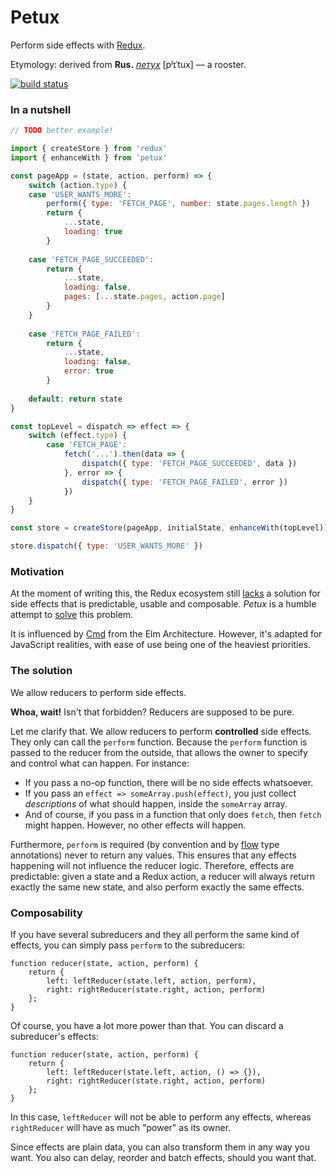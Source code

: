 # Petux

Perform side effects with [Redux](https://github.com/reactjs/redux).

Etymology: derived from **Rus.** [*петух*](https://en.wiktionary.org/wiki/%D0%BF%D0%B5%D1%82%D1%83%D1%85) [pʲɪˈtux] — a rooster.

[![build status](https://img.shields.io/travis/tempname11/petux/master.svg?style=flat-square)](https://travis-ci.org/tempname11/petux)

### In a nutshell

```javascript
// TODO better example!

import { createStore } from 'redux'
import { enhanceWith } from 'petux'

const pageApp = (state, action, perform) => {
	switch (action.type) {
	case 'USER_WANTS_MORE':
		perform({ type: 'FETCH_PAGE', number: state.pages.length })
		return {
			...state,
			loading: true
		}
		
	case 'FETCH_PAGE_SUCCEEDED':
		return {
			...state,
			loading: false,
			pages: [...state.pages, action.page]
		}
	}
	
	case 'FETCH_PAGE_FAILED':
		return {
			...state,
			loading: false,
			error: true
		}
	
	default: return state 
}

const topLevel = dispatch => effect => {
	switch (effect.type) {
		case 'FETCH_PAGE':
			fetch('...').then(data => {
				dispatch({ type: 'FETCH_PAGE_SUCCEEDED', data })
			}, error => {
				dispatch({ type: 'FETCH_PAGE_FAILED', error })
			})
	}
}

const store = createStore(pageApp, initialState, enhanceWith(topLevel));

store.dispatch({ type: 'USER_WANTS_MORE' })
```

### Motivation

At the moment of writing this, the Redux ecosystem still [lacks](https://github.com/reactjs/redux/issues/1528) a solution for side effects that is predictable, usable and composable. *Petux* is a humble attempt to [solve](http://xkcd.com/927/) this problem.

It is influenced by [Cmd](https://www.elm-tutorial.org/en/03-subs-cmds/02-commands.html) from the Elm Architecture. However, it's adapted for JavaScript realities, with ease of use being one of the heaviest priorities.

### The solution

We allow reducers to perform side effects.

**Whoa, wait!** Isn't that forbidden? Reducers are supposed to be pure.

Let me clarify that. We allow reducers to perform **controlled** side effects. They only can call the `perform` function. Because the `perform` function is passed to the reducer from the outside, that allows the owner to specify and control what can happen. For instance:

* If you pass a no-op function, there will be no side effects whatsoever.
* If you pass an `effect => someArray.push(effect)`, you just collect *descriptions* of what should happen, inside the `someArray` array.
* And of course, if you pass in a function that only does `fetch`, then `fetch` might happen. However, no other effects will happen.

Furthermore, `perform` is required (by convention and by [flow](flowtype.org/) type annotations) never to return any values. This ensures that any effects happening will not influence the reducer logic. Therefore, effects are predictable: given a state and a Redux action, a reducer will always return exactly the same new state, and also perform exactly the same effects.

### Composability

If you have several subreducers and they all perform the same kind of effects, you can simply pass `perform` to the subreducers:

```
function reducer(state, action, perform) {
    return {
        left: leftReducer(state.left, action, perform),
        right: rightReducer(state.right, action, perform)
    };
}
```

Of course, you have a lot more power than that. You can discard a subreducer's effects:

```
function reducer(state, action, perform) {
    return {
        left: leftReducer(state.left, action, () => {}),
        right: rightReducer(state.right, action, perform)
    };
}
```
In this case, `leftReducer` will not be able to perform any effects, whereas `rightReducer` will have as much "power" as its owner.

Since effects are plain data, you can also transform them in any way you want. You also can delay, reorder and batch effects, should you want that.
